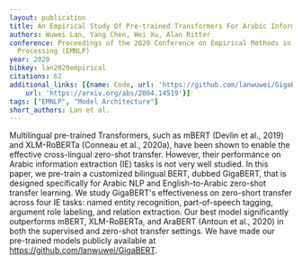 ```yaml
---
layout: publication
title: An Empirical Study Of Pre-trained Transformers For Arabic Information Extraction
authors: Wuwei Lan, Yang Chen, Wei Xu, Alan Ritter
conference: Proceedings of the 2020 Conference on Empirical Methods in Natural Language
  Processing (EMNLP)
year: 2020
bibkey: lan2020empirical
citations: 62
additional_links: [{name: Code, url: 'https://github.com/lanwuwei/GigaBERT'}, {name: Paper,
    url: 'https://arxiv.org/abs/2004.14519'}]
tags: ["EMNLP", "Model Architecture"]
short_authors: Lan et al.
---
```

Multilingual pre-trained Transformers, such as mBERT (Devlin et al., 2019)
and XLM-RoBERTa (Conneau et al., 2020a), have been shown to enable the
effective cross-lingual zero-shot transfer. However, their performance on
Arabic information extraction (IE) tasks is not very well studied. In this
paper, we pre-train a customized bilingual BERT, dubbed GigaBERT, that is
designed specifically for Arabic NLP and English-to-Arabic zero-shot transfer
learning. We study GigaBERT's effectiveness on zero-short transfer across four
IE tasks: named entity recognition, part-of-speech tagging, argument role
labeling, and relation extraction. Our best model significantly outperforms
mBERT, XLM-RoBERTa, and AraBERT (Antoun et al., 2020) in both the supervised
and zero-shot transfer settings. We have made our pre-trained models publicly
available at https://github.com/lanwuwei/GigaBERT.